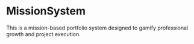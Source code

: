 # MissionSystem
This is a mission-based portfolio system designed to gamify professional growth and project execution.
